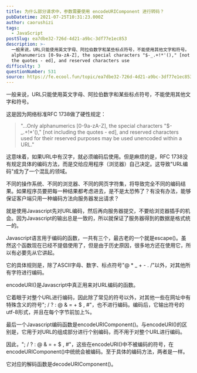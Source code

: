 ```yaml
---
title: 为什么部分请求中，参数需要使用 encodeURIComponent 进行转码？
pubDatetime: 2021-07-25T10:31:23.000Z
author: caorushizi
tags:
  - JavaScript
postSlug: ea7dbe32-726d-4d21-a9bc-3df77e1ec853
description: >-
  一般来说，URL只能使用英文字母、阿拉伯数字和某些标点符号，不能使用其他文字和符号。 这是因为网络标准RFC 1738做了硬性规定： "...Only
  alphanumerics [0-9a-zA-Z], the special characters "$-_.+!*'()," [not including
  the quotes - ed], and reserved characters use
difficulty: 3
questionNumber: 531
source: https://fe.ecool.fun/topic/ea7dbe32-726d-4d21-a9bc-3df77e1ec853
---
```


一般来说，URL只能使用英文字母、阿拉伯数字和某些标点符号，不能使用其他文字和符号。

这是因为网络标准RFC 1738做了硬性规定：

> "...Only alphanumerics [0-9a-zA-Z], the special characters "$-_.+!*'()," [not including the quotes - ed], and reserved characters used for their reserved purposes may be used unencoded within a URL."

这意味着，如果URL中有汉字，就必须编码后使用。但是麻烦的是，RFC 1738没有规定具体的编码方法，而是交给应用程序（浏览器）自己决定。这导致"URL编码"成为了一个混乱的领域。

不同的操作系统、不同的浏览器、不同的网页字符集，将导致完全不同的编码结果。如果程序员要把每一种结果都考虑进去，是不是太恐怖了？有没有办法，能够保证客户端只用一种编码方法向服务器发出请求？

就是使用Javascript先对URL编码，然后再向服务器提交，不要给浏览器插手的机会。因为Javascript的输出总是一致的，所以就保证了服务器得到的数据是格式统一的。

Javascript语言用于编码的函数，一共有三个，最古老的一个就是escape()。虽然这个函数现在已经不提倡使用了，但是由于历史原因，很多地方还在使用它，所以有必要先从它讲起。

它的具体规则是，除了ASCII字母、数字、标点符号"@ * _ + - . /"以外，对其他所有字符进行编码。

encodeURI()是Javascript中真正用来对URL编码的函数。

它着眼于对整个URL进行编码，因此除了常见的符号以外，对其他一些在网址中有特殊含义的符号"; / ? : @ & = + $ , #"，也不进行编码。编码后，它输出符号的utf-8形式，并且在每个字节前加上%。

最后一个Javascript编码函数是encodeURIComponent()。与encodeURI()的区别是，它用于对URL的组成部分进行个别编码，而不用于对整个URL进行编码。

因此，"; / ? : @ & = + $ , #"，这些在encodeURI()中不被编码的符号，在encodeURIComponent()中统统会被编码。至于具体的编码方法，两者是一样。

它对应的解码函数是decodeURIComponent()。
